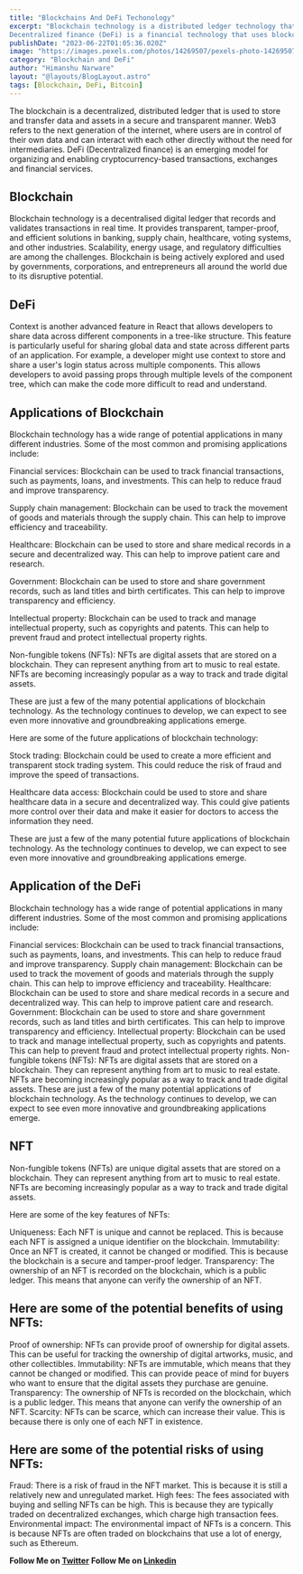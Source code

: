 ```yaml
---
title: "Blockchains And DeFi Techonology"
excerpt: "Blockchain technology is a distributed ledger technology that allows for secure, transparent, and tamper-proof transactions. It is the underlying technology behind cryptocurrencies like Bitcoin, but it has a wide range of potential applications beyond finance.
Decentralized finance (DeFi) is a financial technology that uses blockchains and smart contracts to remove the need for central intermediaries in traditional financial services, such as banks, exchanges, and brokerages"
publishDate: "2023-06-22T01:05:36.020Z"
image: "https://images.pexels.com/photos/14269507/pexels-photo-14269507.jpeg?auto=compress&cs=tinysrgb&w=600"
category: "Blockchain and DeFi"
author: "Himanshu Narware"
layout: "@layouts/BlogLayout.astro"
tags: [Blockchain, DeFi, Bitcoin]
---
```

The blockchain is a decentralized, distributed ledger that is used to store and transfer data and assets in a secure and transparent manner. Web3 refers to the next generation of the internet, where users are in control of their own data and can interact with each other directly without the need for intermediaries. DeFi (Decentralized finance) is an emerging model for organizing and enabling cryptocurrency-based transactions, exchanges and financial services.

## Blockchain
Blockchain technology is a decentralised digital ledger that records and validates transactions in real time. It provides transparent, tamper-proof, and efficient solutions in banking, supply chain, healthcare, voting systems, and other industries. Scalability, energy usage, and regulatory difficulties are among the challenges. Blockchain is being actively explored and used by governments, corporations, and entrepreneurs all around the world due to its disruptive potential.


## DeFi
Context is another advanced feature in React that allows developers to share data across different components in a tree-like structure. This feature is particularly useful for sharing global data and state across different parts of an application. For example, a developer might use context to store and share a user's login status across multiple components. This allows developers to avoid passing props through multiple levels of the component tree, which can make the code more difficult to read and understand.

## Applications of Blockchain

Blockchain technology has a wide range of potential applications in many different industries. Some of the most common and promising applications include:

Financial services: Blockchain can be used to track financial transactions, such as payments, loans, and investments. This can help to reduce fraud and improve transparency.

Supply chain management: Blockchain can be used to track the movement of goods and materials through the supply chain. This can help to improve efficiency and traceability.

Healthcare: Blockchain can be used to store and share medical records in a secure and decentralized way. This can help to improve patient care and research.

Government: Blockchain can be used to store and share government records, such as land titles and birth certificates. This can help to improve transparency and efficiency.

Intellectual property: Blockchain can be used to track and manage intellectual property, such as copyrights and patents. This can help to prevent fraud and protect intellectual property rights.

Non-fungible tokens (NFTs): NFTs are digital assets that are stored on a blockchain. They can represent anything from art to music to real estate. NFTs are becoming increasingly popular as a way to track and trade digital assets.

These are just a few of the many potential applications of blockchain technology. As the technology continues to develop, we can expect to see even more innovative and groundbreaking applications emerge.

Here are some of the future applications of blockchain technology:

Stock trading: Blockchain could be used to create a more efficient and transparent stock trading system. This could reduce the risk of fraud and improve the speed of transactions.

Healthcare data access: Blockchain could be used to store and share healthcare data in a secure and decentralized way. This could give patients more control over their data and make it easier for doctors to access the information they need.

These are just a few of the many potential future applications of blockchain technology. As the technology continues to develop, we can expect to see even more innovative and groundbreaking applications emerge.

## Application of the DeFi

Blockchain technology has a wide range of potential applications in many different industries. Some of the most common and promising applications include:

Financial services: Blockchain can be used to track financial transactions, such as payments, loans, and investments. This can help to reduce fraud and improve transparency.
Supply chain management: Blockchain can be used to track the movement of goods and materials through the supply chain. This can help to improve efficiency and traceability.
Healthcare: Blockchain can be used to store and share medical records in a secure and decentralized way. This can help to improve patient care and research.
Government: Blockchain can be used to store and share government records, such as land titles and birth certificates. This can help to improve transparency and efficiency.
Intellectual property: Blockchain can be used to track and manage intellectual property, such as copyrights and patents. This can help to prevent fraud and protect intellectual property rights.
Non-fungible tokens (NFTs): NFTs are digital assets that are stored on a blockchain. They can represent anything from art to music to real estate. NFTs are becoming increasingly popular as a way to track and trade digital assets.
These are just a few of the many potential applications of blockchain technology. As the technology continues to develop, we can expect to see even more innovative and groundbreaking applications emerge.


## NFT

Non-fungible tokens (NFTs) are unique digital assets that are stored on a blockchain. They can represent anything from art to music to real estate. NFTs are becoming increasingly popular as a way to track and trade digital assets.

Here are some of the key features of NFTs:

Uniqueness: Each NFT is unique and cannot be replaced. This is because each NFT is assigned a unique identifier on the blockchain.
Immutability: Once an NFT is created, it cannot be changed or modified. This is because the blockchain is a secure and tamper-proof ledger.
Transparency: The ownership of an NFT is recorded on the blockchain, which is a public ledger. This means that anyone can verify the ownership of an NFT.

## Here are some of the potential benefits of using NFTs:

Proof of ownership: NFTs can provide proof of ownership for digital assets. This can be useful for tracking the ownership of digital artworks, music, and other collectibles.
Immutability: NFTs are immutable, which means that they cannot be changed or modified. This can provide peace of mind for buyers who want to ensure that the digital assets they purchase are genuine.
Transparency: The ownership of NFTs is recorded on the blockchain, which is a public ledger. This means that anyone can verify the ownership of an NFT.
Scarcity: NFTs can be scarce, which can increase their value. This is because there is only one of each NFT in existence.

## Here are some of the potential risks of using NFTs:

Fraud: There is a risk of fraud in the NFT market. This is because it is still a relatively new and unregulated market.
High fees: The fees associated with buying and selling NFTs can be high. This is because they are typically traded on decentralized exchanges, which charge high transaction fees.
Environmental impact: The environmental impact of NFTs is a concern. This is because NFTs are often traded on blockchains that use a lot of energy, such as Ethereum.


**Follow Me on [Twitter](https://twitter.com/N_Himanshu_)** 
**Follow Me on [Linkedin](https://www.linkedin.com/in/himanshunarware/)** 


